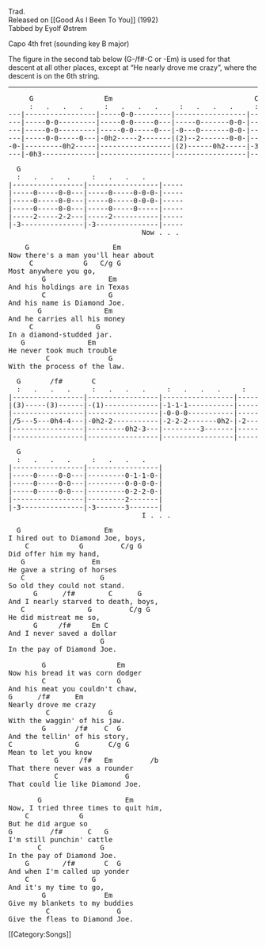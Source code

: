 Trad.<br>
Released on [[Good As I Been To You]] (1992)<br>
Tabbed by Eyolf Østrem

Capo 4th fret (sounding key B major)

The figure in the second tab below (G-/f#-C or -Em) is used for that
descent at all other places, except at “He nearly drove me crazy”,
where the descent is on the 6th string.

----
<pre class="tab">
     G                 Em                                  C
     :   .   .   .     :   .   .   .     :   .   .   .     :   .   .   .
---|-----------------|-----0-0---------|-----------------|-----------------|
---|-----0-0---------|-----0-0-----0---|-----0-------0-0-|-----1--(1)1-1-1-|
---|-----0-0---------|-----0-0-----0---|-0---0-------0-0-|-----0--(0)0-0-0-|
---|-----0-0-----0---|-0h2-----2-------|(2)--2-------0-0-|-----2--(2)2-2-2-|
-0-|---------0h2-----|-----------------|(2)------0h2-----|-3---------------|
---|-0h3-------------|-----------------|-----------------|-----------------|
</pre>
<pre class="tab">
  G
  :   .   .   .     :   .   .   .
|-----------------|-----------------|-----
|-----0-----0-0---|-----0-----0-0-0-|-----
|-----0-----0-0---|-----0-----0-0-0-|-----
|-----0-----0-0---|-----0-----0-----|-----
|-----2-----2-2---|-----2-----------|-----
|-3---------------|-3---------------|-----
                                Now . . .
</pre>

<pre class="verse">
    G                    Em
Now there's a man you'll hear about
     C            G   C/g G
Most anywhere you go,
        G               Em
And his holdings are in Texas
        C               G
And his name is Diamond Joe.
       G               Em
And he carries all his money
     C               G
In a diamond-studded jar.
   G               Em
He never took much trouble
         C              G
With the process of the law.
</pre>

<pre class="tab">
  G       /f#       C
  :   .   .   .     :   .   .   .     :   .   .   .     :   .   .   .
|-----------------|-----------------|-----------------|-------------------|
|(3)-----(3)------|-(1)-------------|-1-1-1-----------|-------------------|
|-----------------|-----------------|-0-0-0-----------|---------------0-0-|
|/5---5---0h4-4---|-0h2-2-----------|-2-2-2-------0h2-|-2---0---------0-0-|
|-----------------|---------0h2-3---|---------3-------|---------0h2-------|
|-----------------|-----------------|-----------------|-------------------|
</pre>
<pre class="tab">
  G
  :   .   .   .     :   .   .   .
|-----------------|-----------------|
|-----0-----0-0---|---------0-1-1-0-|
|-----0-----0-0---|---------0-0-0-0-|
|-----0-----0-0---|---------0-2-2-0-|
|-----------------|---------2-------|
|-3---------------|-3-------3-------|
                                I . . .
</pre>

<pre class="verse">
  G                    Em
I hired out to Diamond Joe, boys,
    C            G         C/g G
Did offer him my hand,
   G                Em
He gave a string of horses
   C                  G
So old they could not stand.
      G      /f#        C      G
And I nearly starved to death, boys,
   C               G         C/g G
He did mistreat me so,
      G     /f#     Em C
And I never saved a dollar
                      G
In the pay of Diamond Joe.

        G                 Em
Now his bread it was corn dodger
        C                 G
And his meat you couldn't chaw,
G      /f#      Em
Nearly drove me crazy
         C              G
With the waggin' of his jaw.
        G       /f#    C  G
And the tellin' of his story,
C               G       C/g G
Mean to let you know
           G     /f#   Em         /b
That there never was a rounder
           C                G
That could lie like Diamond Joe.

       G                    Em
Now, I tried three times to quit him,
    C            G
But he did argue so
G         /f#      C   G
I'm still punchin' cattle
       C              G
In the pay of Diamond Joe.
    G        /f#       C  G
And when I'm called up yonder
    C               G
And it's my time to go,
        G              Em
Give my blankets to my buddies
         C                G
Give the fleas to Diamond Joe.
</pre>

[[Category:Songs]]